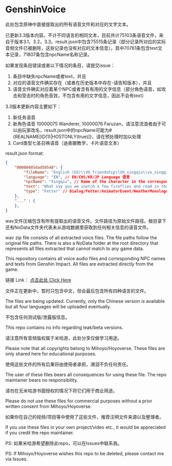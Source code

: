 # GenshinVoice

此处包含原神中直接提取出的所有语音文件和对应的文字文本。

已更新3.3版本内容。不计不同语言的相同文本，目前共计75103条语音文件，来自于版本3.1，3.2，3.3。result.json中包含75515条记录（部分记录所对应的实际音频文件已被删除，这些记录也没有对应的文本信息）。其中70761条包含text文本记录，71807条包含npcName名称记录。

如果发现条目错误或者以下情况的条目，请提交issue：
1. 条目中缺失npcName或者text，并且
2. 对应的语音文件确实存在（或者在历史版本中存在-请告知版本），并且
3. 语音文件确实对应着某个NPC或者含有有用的文字信息（部分角色语音，如攻击和受击时的角色音效，不包含有用的文字信息，因此不会有text）

3.3版本更新内容主要如下：
1. 新任务语音
2. 新角色语音 10000075 Wanderer, 10000076 Faruzan，请注意流浪者由于可以由玩家改名，result.json中的npcName可能为#{REALNAME[ID(1)|HOSTONLY(true)]}，请在预处理时加以处理
3. Card类型七圣召唤语音（迪奥娜教学，卡片语音文本）

result.json format:
```json
{
    "00000405dad50548": {
        "fileName": "English (US)\\VO_friendship\\VO_xingqiu\\vo_xingqiu_dialog_greetingNight.wem", // 原始文件名 Original Filename
        "language": "EN", // EN/CHS/KR/JP Language 语言
        "npcName": "Xingqiu", // Name of the character in the corresponding language 角色名称，请注意会以对应的语言显示
        "text": "What say you we snatch a few fireflies and read in the light they give? Hehe... Hey, I'm joking. Seriously, don't, it's bad for your eyesight.", // Text content of the voice file 文件文本内容
        "type": "Fetter" // Dialog/Fetter/AnimatorEvent/WeatherMonologue/JoinTeam/DungeonReminder/Card Type of the voice file 语音类型
    },
    "..." : {
    },
}
```

wav文件压缩包含有所有提取出的语音文件。文件路径为原始文件路径。根目录下还有NoData文件夹代表未从游戏数据里获取到任何相关信息的语音文件。

wav zip file consists of all extracted voice files. The file paths follow the original file paths. There is also a NoData folder at the root directory that represents all files extracted that cannot match to any game data.

This repository contains all voice audio files and corresponding NPC names and texts from Genshin Impact.
All files are extracted directly from the game.

链接 Link： [点击此处 Click Here](https://kokona-my.sharepoint.com/:f:/g/personal/suhui_kokona_tech/Erk1kf9NgF5CqBVnINIrWKUBg_T-7FrM98Z-hX227jiTOA?e=3qAefT)

文件正在更新中，暂时只包含中文，但会最后包含所有四种语言的文件。

The files are being updated. Currently, only the Chinese version is available but all four languages will be uploaded eventually.

不包含任何测试版/泄露版信息。

This repo contains no info regarding leak/beta versions.

请注意所有音频版权属于米哈游，此处分享仅做学习用途。

Please note that all copyrights belong to Mihoyo/Hoyoverse. These files are only shared here for educational purposes.

使用这些文件的所有后果将由使用者承担，溯洄不负任何责任。

The user of these files bears all consequences for using these file. The repo maintainer bears no responsibility.

请勿在无米哈游书面授权的情况下将它们用于商业用途。

Please do not use these files for commercial purposes without a prior written consent from Mihoyo/Hoyoverse.

如果你在自己的视频/项目等中使用了这些文件，推荐注明文件来源以及整理者。

If you use these files in your own project/video etc., it would be appreciated if you credit the repo maintainer.

PS: 如果米哈游希望删除此repo，可以在Issues中联系我。

PS: If Mihoyo/Hoyoverse wishes this repo to be deleted, please contact me via Issues.
